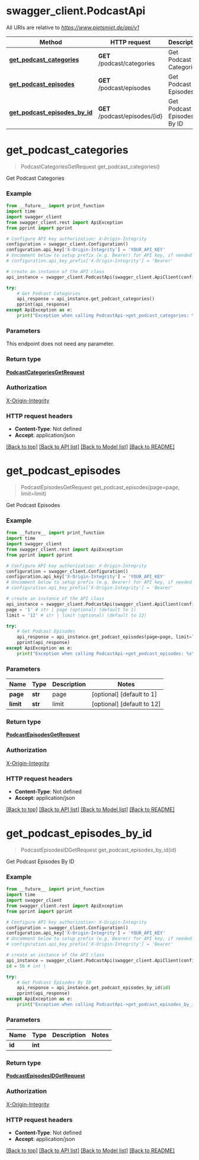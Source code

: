 # swagger_client.PodcastApi

All URIs are relative to *https://www.pietsmiet.de/api/v1*

Method | HTTP request | Description
------------- | ------------- | -------------
[**get_podcast_categories**](PodcastApi.md#get_podcast_categories) | **GET** /podcast/categories | Get Podcast Categories
[**get_podcast_episodes**](PodcastApi.md#get_podcast_episodes) | **GET** /podcast/episodes | Get Podcast Episodes
[**get_podcast_episodes_by_id**](PodcastApi.md#get_podcast_episodes_by_id) | **GET** /podcast/episodes/{id} | Get Podcast Episodes By ID

# **get_podcast_categories**
> PodcastCategoriesGetRequest get_podcast_categories()

Get Podcast Categories

### Example
```python
from __future__ import print_function
import time
import swagger_client
from swagger_client.rest import ApiException
from pprint import pprint

# Configure API key authorization: X-Origin-Integrity
configuration = swagger_client.Configuration()
configuration.api_key['X-Origin-Integrity'] = 'YOUR_API_KEY'
# Uncomment below to setup prefix (e.g. Bearer) for API key, if needed
# configuration.api_key_prefix['X-Origin-Integrity'] = 'Bearer'

# create an instance of the API class
api_instance = swagger_client.PodcastApi(swagger_client.ApiClient(configuration))

try:
    # Get Podcast Categories
    api_response = api_instance.get_podcast_categories()
    pprint(api_response)
except ApiException as e:
    print("Exception when calling PodcastApi->get_podcast_categories: %s\n" % e)
```

### Parameters
This endpoint does not need any parameter.

### Return type

[**PodcastCategoriesGetRequest**](PodcastCategoriesGetRequest.md)

### Authorization

[X-Origin-Integrity](../README.md#X-Origin-Integrity)

### HTTP request headers

 - **Content-Type**: Not defined
 - **Accept**: application/json

[[Back to top]](#) [[Back to API list]](../README.md#documentation-for-api-endpoints) [[Back to Model list]](../README.md#documentation-for-models) [[Back to README]](../README.md)

# **get_podcast_episodes**
> PodcastEpisodesGetRequest get_podcast_episodes(page=page, limit=limit)

Get Podcast Episodes

### Example
```python
from __future__ import print_function
import time
import swagger_client
from swagger_client.rest import ApiException
from pprint import pprint

# Configure API key authorization: X-Origin-Integrity
configuration = swagger_client.Configuration()
configuration.api_key['X-Origin-Integrity'] = 'YOUR_API_KEY'
# Uncomment below to setup prefix (e.g. Bearer) for API key, if needed
# configuration.api_key_prefix['X-Origin-Integrity'] = 'Bearer'

# create an instance of the API class
api_instance = swagger_client.PodcastApi(swagger_client.ApiClient(configuration))
page = '1' # str | page (optional) (default to 1)
limit = '12' # str | limit (optional) (default to 12)

try:
    # Get Podcast Episodes
    api_response = api_instance.get_podcast_episodes(page=page, limit=limit)
    pprint(api_response)
except ApiException as e:
    print("Exception when calling PodcastApi->get_podcast_episodes: %s\n" % e)
```

### Parameters

Name | Type | Description  | Notes
------------- | ------------- | ------------- | -------------
 **page** | **str**| page | [optional] [default to 1]
 **limit** | **str**| limit | [optional] [default to 12]

### Return type

[**PodcastEpisodesGetRequest**](PodcastEpisodesGetRequest.md)

### Authorization

[X-Origin-Integrity](../README.md#X-Origin-Integrity)

### HTTP request headers

 - **Content-Type**: Not defined
 - **Accept**: application/json

[[Back to top]](#) [[Back to API list]](../README.md#documentation-for-api-endpoints) [[Back to Model list]](../README.md#documentation-for-models) [[Back to README]](../README.md)

# **get_podcast_episodes_by_id**
> PodcastEpisodesIDGetRequest get_podcast_episodes_by_id(id)

Get Podcast Episodes By ID

### Example
```python
from __future__ import print_function
import time
import swagger_client
from swagger_client.rest import ApiException
from pprint import pprint

# Configure API key authorization: X-Origin-Integrity
configuration = swagger_client.Configuration()
configuration.api_key['X-Origin-Integrity'] = 'YOUR_API_KEY'
# Uncomment below to setup prefix (e.g. Bearer) for API key, if needed
# configuration.api_key_prefix['X-Origin-Integrity'] = 'Bearer'

# create an instance of the API class
api_instance = swagger_client.PodcastApi(swagger_client.ApiClient(configuration))
id = 56 # int | 

try:
    # Get Podcast Episodes By ID
    api_response = api_instance.get_podcast_episodes_by_id(id)
    pprint(api_response)
except ApiException as e:
    print("Exception when calling PodcastApi->get_podcast_episodes_by_id: %s\n" % e)
```

### Parameters

Name | Type | Description  | Notes
------------- | ------------- | ------------- | -------------
 **id** | **int**|  | 

### Return type

[**PodcastEpisodesIDGetRequest**](PodcastEpisodesIDGetRequest.md)

### Authorization

[X-Origin-Integrity](../README.md#X-Origin-Integrity)

### HTTP request headers

 - **Content-Type**: Not defined
 - **Accept**: application/json

[[Back to top]](#) [[Back to API list]](../README.md#documentation-for-api-endpoints) [[Back to Model list]](../README.md#documentation-for-models) [[Back to README]](../README.md)

